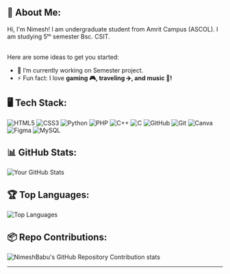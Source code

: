 ## 👋 About Me:
Hi, I'm Nimesh!
I am undergraduate student from Amrit Campus (ASCOL). I am studying 5ᵗʰ semester Bsc. CSIT.

<br>Here are some ideas to get you started:

- 🔭 I’m currently working on Semester project.
- ⚡ Fun fact: I love **gaming 🎮, traveling ✈️, and music 🎵!**


## 🖥️ Tech Stack:
![HTML5](https://img.shields.io/badge/HTML5-E34F26?style=for-the-badge&logo=html5&logoColor=white)
![CSS3](https://img.shields.io/badge/CSS3-1572B6?style=for-the-badge&logo=css3&logoColor=white)
![Python](https://img.shields.io/badge/Python-3776AB?style=for-the-badge&logo=python&logoColor=white)
![PHP](https://img.shields.io/badge/PHP-777BB4?style=for-the-badge&logo=php&logoColor=white)
![C++](https://img.shields.io/badge/C++-00599C?style=for-the-badge&logo=c%2B%2B&logoColor=white)
![C](https://img.shields.io/badge/C-A8B9CC?style=for-the-badge&logo=c&logoColor=black)
![GitHub](https://img.shields.io/badge/GitHub-181717?style=for-the-badge&logo=github&logoColor=white)
![Git](https://img.shields.io/badge/Git-F05032?style=for-the-badge&logo=git&logoColor=white)
![Canva](https://img.shields.io/badge/Canva-00C4CC?style=for-the-badge&logo=canva&logoColor=white)
![Figma](https://img.shields.io/badge/Figma-F24E1E?style=for-the-badge&logo=figma&logoColor=white)
![MySQL](https://img.shields.io/badge/MySQL-4479A1?style=for-the-badge&logo=mysql&logoColor=white)

## 📊 GitHub Stats:
![Your GitHub Stats](https://github-readme-stats.vercel.app/api?username=NimeshBabu&show_icons=true&theme=dark)

## 🏆 Top Languages:
![Top Languages](https://github-readme-stats.vercel.app/api/top-langs/?username=NimeshBabu&layout=compact&theme=dark)

## 📦 Repo Contributions:
![NimeshBabu's GitHub Repository Contribution stats](https://github-contributor-stats.vercel.app/api?username=NimeshBabu&hide=B&theme=dark)

---






